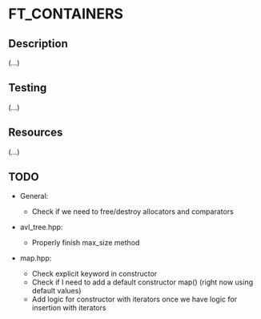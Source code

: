 # FT_CONTAINERS

## Description

(...)

## Testing

(...)

## Resources

(...)

## TODO

- General:
  - Check if we need to free/destroy allocators and comparators

- avl_tree.hpp:
  - Properly finish max_size method

- map.hpp:
  - Check explicit keyword in constructor
  - Check if I need to add a default constructor map() (right now using default values)
  - Add logic for constructor with iterators once we have logic for insertion with iterators
